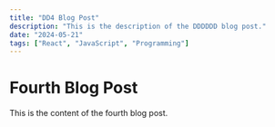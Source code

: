 ```yaml
---
title: "DD4 Blog Post"
description: "This is the description of the DDDDDD blog post."
date: "2024-05-21"
tags: ["React", "JavaScript", "Programming"]
---
```


# Fourth Blog Post

This is the content of the fourth blog post.
